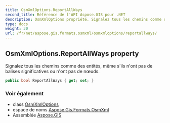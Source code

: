 ```yaml
---
title: OsmXmlOptions.ReportAllWays
second_title: Référence de l'API Aspose.GIS pour .NET
description: OsmXmlOptions propriété. Signalez tous les chemins comme des entités même sils nont pas de balises significatives ou nont pas de nœuds.
type: docs
weight: 30
url: /fr/net/aspose.gis.formats.osmxml/osmxmloptions/reportallways/
---
```

## OsmXmlOptions.ReportAllWays property

Signalez tous les chemins comme des entités, même s'ils n'ont pas de balises significatives ou n'ont pas de nœuds.

```csharp
public bool ReportAllWays { get; set; }
```

### Voir également

* class [OsmXmlOptions](../)
* espace de noms [Aspose.Gis.Formats.OsmXml](../../osmxmloptions/)
* Assemblée [Aspose.GIS](../../../)


